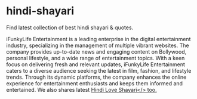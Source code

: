 # hindi-shayari
Find latest collection of best hindi shayari &amp; quotes.


iFunkyLife Entertainment is a leading enterprise in the digital entertainment industry, specializing in the management of multiple vibrant websites. The company provides up-to-date news and engaging content on Bollywood, personal lifestyle, and a wide range of entertainment topics. With a keen focus on delivering fresh and relevant updates, iFunkyLife Entertainment caters to a diverse audience seeking the latest in film, fashion, and lifestyle trends. Through its dynamic platforms, the company enhances the online experience for entertainment enthusiasts and keeps them informed and entertained. We also shares latest <a href="https://ifunkylife.in/shayari/love-shayari/">Hindi Love Shayari</> too.

